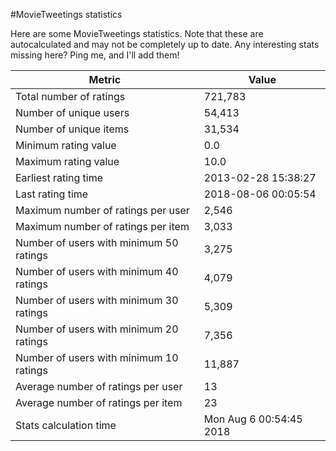 #MovieTweetings statistics

Here are some MovieTweetings statistics. Note that these are autocalculated and may not be completely up to date. Any interesting stats missing here? Ping me, and I'll add them!

Metric | Value
--- | ---
Total number of ratings                 | 721,783
Number of unique users                  | 54,413
Number of unique items                  | 31,534
Minimum rating value                    | 0.0
Maximum rating value                    | 10.0
Earliest rating time                    | 2013-02-28 15:38:27
Last rating time                        | 2018-08-06 00:05:54
Maximum number of ratings per user      | 2,546
Maximum number of ratings per item      | 3,033
Number of users with minimum 50 ratings | 3,275
Number of users with minimum 40 ratings | 4,079
Number of users with minimum 30 ratings | 5,309
Number of users with minimum 20 ratings | 7,356
Number of users with minimum 10 ratings | 11,887
Average number of ratings per user      | 13
Average number of ratings per item      | 23
Stats calculation time                  | Mon Aug  6 00:54:45 2018

